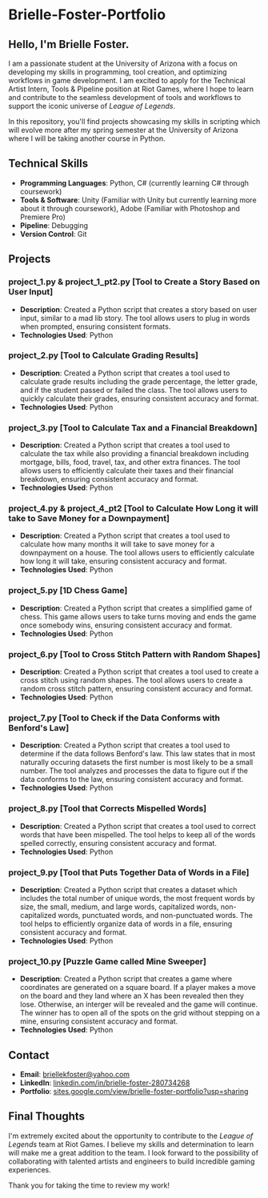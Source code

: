 # Brielle-Foster-Portfolio

## Hello, I'm Brielle Foster.

I am a passionate student at the University of Arizona with a focus on developing my skills in programming, tool creation, and optimizing workflows in game development. I am excited to apply for the Technical Artist Intern, Tools & Pipeline position at Riot Games, where I hope to learn and contribute to the seamless development of tools and workflows to support the iconic universe of *League of Legends*.

In this repository, you'll find projects showcasing my skills in scripting which will evolve more after my spring semester at the University of Arizona where I will be taking another course in Python.

## Technical Skills

- **Programming Languages**: Python, C# (currently learning C# through coursework)
- **Tools & Software**: Unity (Familiar with Unity but currently learning more about it through coursework), Adobe (Familiar with Photoshop and Premiere Pro)
- **Pipeline**: Debugging
- **Version Control**: Git
  
## Projects 

### **project_1.py & project_1_pt2.py [Tool to Create a Story Based on User Input]**
- **Description**: Created a Python script that creates a story based on user input, similar to a mad lib story. The tool allows users to plug in words when prompted, ensuring consistent formats.
- **Technologies Used**: Python

### **project_2.py [Tool to Calculate Grading Results]**
- **Description**: Created a Python script that creates a tool used to calculate grade results including the grade percentage, the letter grade, and if the student passed or failed the class. The tool allows users to quickly calculate their grades, ensuring consistent accuracy and format.
- **Technologies Used**: Python

### **project_3.py [Tool to Calculate Tax and a Financial Breakdown]**
- **Description**: Created a Python script that creates a tool used to calculate the tax while also providing a financial breakdown including mortgage, bills, food, travel, tax, and other extra finances. The tool allows users to efficiently calculate their taxes and their financial breakdown, ensuring consistent accuracy and format.
- **Technologies Used**: Python

### **project_4.py & project_4_pt2 [Tool to Calculate How Long it will take to Save Money for a Downpayment]**
- **Description**: Created a Python script that creates a tool used to calculate how many months it will take to save money for a downpayment on a house. The tool allows users to efficiently calculate how long it will take, ensuring consistent accuracy and format.
- **Technologies Used**: Python

### **project_5.py [1D Chess Game]**
- **Description**: Created a Python script that creates a simplified game of chess. This game allows users to take turns moving and ends the game once somebody wins, ensuring consistent accuracy and format.
- **Technologies Used**: Python

### **project_6.py [Tool to Cross Stitch Pattern with Random Shapes]**
- **Description**: Created a Python script that creates a tool used to create a cross stitch using random shapes. The tool allows users to create a random cross stitch pattern, ensuring consistent accuracy and format.
- **Technologies Used**: Python
  
### **project_7.py [Tool to Check if the Data Conforms with Benford's Law]**
- **Description**: Created a Python script that creates a tool used to determine if the data follows Benford's law. This law states that in most naturally occuring datasets the first number is most likely to be a small number. The tool analyzes and processes the data to figure out if the data conforms to the law, ensuring consistent accuracy and format.
- **Technologies Used**: Python

### **project_8.py [Tool that Corrects Mispelled Words]**
- **Description**: Created a Python script that creates a tool used to correct words that have been mispelled. The tool helps to keep all of the words spelled correctly, ensuring consistent accuracy and format.
- **Technologies Used**: Python

### **project_9.py [Tool that Puts Together Data of Words in a File]**
- **Description**: Created a Python script that creates a dataset which includes the total number of unique words, the most frequent words by size, the small, medium, and large words, capitalized words, non-capitalized words, punctuated words, and non-punctuated words. The tool helps to efficiently organize data of words in a file, ensuring consistent accuracy and format.
- **Technologies Used**: Python  

### **project_10.py [Puzzle Game called Mine Sweeper]**
- **Description**: Created a Python script that creates a game where coordinates are generated on a square board. If a player makes a move on the board and they land where an X has been revealed then they lose. Otherwise, an interger will be revealed and the game will continue. The winner has to open all of the spots on the grid without stepping on a mine, ensuring consistent accuracy and format.
- **Technologies Used**: Python

## Contact 

- **Email**: briellekfoster@yahoo.com
- **LinkedIn**: [linkedin.com/in/brielle-foster-280734268](https://www.linkedin.com/in/brielle-foster-280734268/)
- **Portfolio**: [sites.google.com/view/brielle-foster-portfolio?usp=sharing](https://sites.google.com/view/brielle-foster-portfolio?usp=sharing)

## Final Thoughts

I'm extremely excited about the opportunity to contribute to the *League of Legends* team at Riot Games. I believe my skills and determination to learn will make me a great addition to the team. I look forward to the possibility of collaborating with talented artists and engineers to build incredible gaming experiences.

Thank you for taking the time to review my work!
